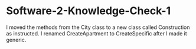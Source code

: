 # Software-2-Knowledge-Check-1
I moved the methods from the City class to a new class called Construction as instructed. I renamed CreateApartment to CreateSpecific after I made it generic.

